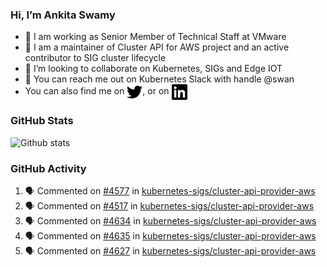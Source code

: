 ### Hi, I’m Ankita Swamy

- 💼 I am working as Senior Member of Technical Staff at VMware
- 👀 I am a maintainer of Cluster API for AWS project and an active contributor to SIG cluster lifecycle
- 💞️ I’m looking to collaborate on Kubernetes, SIGs and Edge IOT
- 💬 You can reach me out on Kubernetes Slack with handle @swan
- You can also find me on <a href="https://twitter.com/SwamyAnkita" target="blank"><img align="center" src="https://raw.githubusercontent.com/Ankitasw/Ankitasw/master/svg/twitter.svg" alt="Ankitasw" height="25" width="25" color="#1DA1f2" /></a>, or on <a href="https://www.linkedin.com/in/Ankitaswamy/" target="blank"><img align="center" src="https://raw.githubusercontent.com/Ankitasw/Ankitasw/master/svg/linkedin.svg" alt="Ankitasw" height="25" width="25" /></a>

### GitHub Stats
![Github stats](https://github-readme-stats.vercel.app/api?username=Ankitasw&count_private=true&show_icons=true&theme=tokyonight)

### GitHub Activity 
<!--START_SECTION:activity-->
1. 🗣 Commented on [#4577](https://github.com/kubernetes-sigs/cluster-api-provider-aws/pull/4577#issuecomment-1812599718) in [kubernetes-sigs/cluster-api-provider-aws](https://github.com/kubernetes-sigs/cluster-api-provider-aws)
2. 🗣 Commented on [#4517](https://github.com/kubernetes-sigs/cluster-api-provider-aws/issues/4517#issuecomment-1812596308) in [kubernetes-sigs/cluster-api-provider-aws](https://github.com/kubernetes-sigs/cluster-api-provider-aws)
3. 🗣 Commented on [#4634](https://github.com/kubernetes-sigs/cluster-api-provider-aws/pull/4634#issuecomment-1812543052) in [kubernetes-sigs/cluster-api-provider-aws](https://github.com/kubernetes-sigs/cluster-api-provider-aws)
4. 🗣 Commented on [#4635](https://github.com/kubernetes-sigs/cluster-api-provider-aws/pull/4635#issuecomment-1809896248) in [kubernetes-sigs/cluster-api-provider-aws](https://github.com/kubernetes-sigs/cluster-api-provider-aws)
5. 🗣 Commented on [#4627](https://github.com/kubernetes-sigs/cluster-api-provider-aws/pull/4627#issuecomment-1809812079) in [kubernetes-sigs/cluster-api-provider-aws](https://github.com/kubernetes-sigs/cluster-api-provider-aws)
<!--END_SECTION:activity-->
